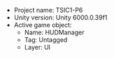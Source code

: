 <!-- UNITY CODE ASSIST INSTRUCTIONS START -->
- Project name: TSIC1-P6
- Unity version: Unity 6000.0.39f1
- Active game object:
  - Name: HUDManager
  - Tag: Untagged
  - Layer: UI
<!-- UNITY CODE ASSIST INSTRUCTIONS END -->